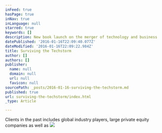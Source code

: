 ```yaml
---
inFeed: true
hasPage: true
inNav: true
inLanguage: null
starred: true
keywords: []
description: New book launch on the merger of technology and business
datePublished: '2016-01-16T22:09:40.077Z'
dateModified: '2016-01-16T22:09:22.984Z'
title: Surviving the Techstorm
author: []
authors: []
publisher:
  name: null
  domain: null
  url: null
  favicon: null
sourcePath: _posts/2016-01-16-surviving-the-techstorm.md
published: true
url: surviving-the-techstorm/index.html
_type: Article

---
```

Clients in the past includes global industry players, large private equity companies as well as ![](https://the-grid-user-content.s3-us-west-2.amazonaws.com/ea43cc0b-474b-4118-8361-8d0b1cb7f7ef.jpg)